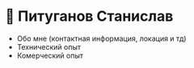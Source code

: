 # 👤 Питуганов Станислав

- Обо мне (контактная информация, локация и тд)
- Технический опыт
- Комерческий опыт
